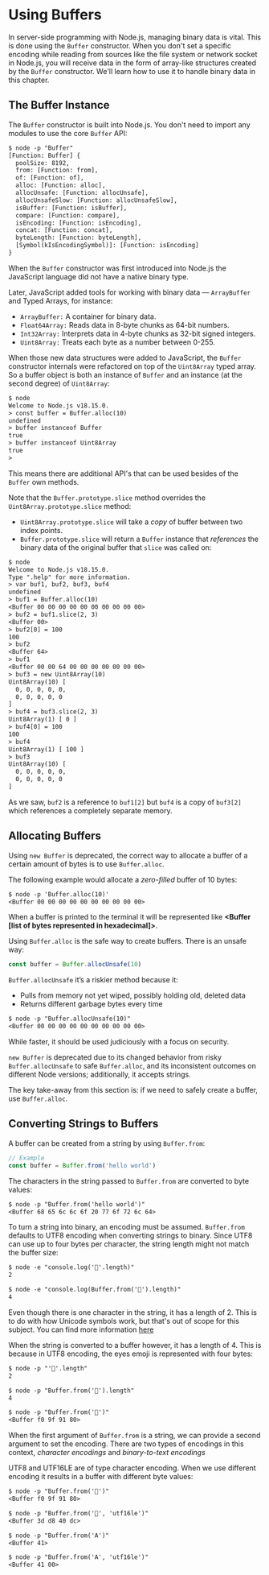 # Using Buffers
In server-side programming with Node.js, managing binary data is vital. This is done using the
`Buffer` constructor. When you don't set a specific encoding while reading from sources like the
file system or network socket in Node.js, you will receive data in the form of array-like structures
created by the `Buffer` constructor. We'll learn how to use it to handle binary data in this chapter.

## The Buffer Instance
The `Buffer` constructor is built into Node.js. You don't need to import any modules to use the core
`Buffer` API:
```txt
$ node -p "Buffer"
[Function: Buffer] {
  poolSize: 8192,
  from: [Function: from],
  of: [Function: of],
  alloc: [Function: alloc],
  allocUnsafe: [Function: allocUnsafe],
  allocUnsafeSlow: [Function: allocUnsafeSlow],
  isBuffer: [Function: isBuffer],
  compare: [Function: compare],
  isEncoding: [Function: isEncoding],
  concat: [Function: concat],
  byteLength: [Function: byteLength],
  [Symbol(kIsEncodingSymbol)]: [Function: isEncoding]
}

```

When the `Buffer` constructor was first introduced into Node.js the JavaScript language did not have
a native binary type.

Later, JavaScript added tools for working with binary data — `ArrayBuffer` and Typed Arrays, for
instance:
- `ArrayBuffer:` A container for binary data.
- `Float64Array:` Reads data in 8-byte chunks as 64-bit numbers.
- `Int32Array:` Interprets data in 4-byte chunks as 32-bit signed integers.
- `Uint8Array:` Treats each byte as a number between 0-255.

When those new data structures were added to JavaScript, the `Buffer` constructor internals were
refactored on top of the `Uint8Array` typed array. So a buffer object is both an instance of
`Buffer` and an instance (at the second degree) of `Uint8Array`:
```txt
$ node
Welcome to Node.js v18.15.0.
> const buffer = Buffer.alloc(10)
undefined
> buffer instanceof Buffer
true
> buffer instanceof Uint8Array
true
> 

```

This means there are additional API's that can be used besides of the `Buffer` own methods. 

Note that the `Buffer.prototype.slice` method overrides the `Uint8Array.prototype.slice` method:
- `Uint8Array.prototype.slice` will take a *copy* of buffer between two index points.
- `Buffer.prototype.slice` will return a `Buffer` instance that *references* the binary data of the
original buffer that `slice` was called on:
```txt
$ node
Welcome to Node.js v18.15.0.
Type ".help" for more information.
> var buf1, buf2, buf3, buf4
undefined
> buf1 = Buffer.alloc(10)
<Buffer 00 00 00 00 00 00 00 00 00 00>
> buf2 = buf1.slice(2, 3)
<Buffer 00>
> buf2[0] = 100 
100
> buf2
<Buffer 64>
> buf1
<Buffer 00 00 64 00 00 00 00 00 00 00>
> buf3 = new Uint8Array(10)
Uint8Array(10) [
  0, 0, 0, 0, 0,
  0, 0, 0, 0, 0
]
> buf4 = buf3.slice(2, 3)
Uint8Array(1) [ 0 ]
> buf4[0] = 100
100
> buf4
Uint8Array(1) [ 100 ]
> buf3
Uint8Array(10) [
  0, 0, 0, 0, 0,
  0, 0, 0, 0, 0
]

```

As we saw, `buf2` is a reference to `buf1[2]` but `buf4` is a copy of `buf3[2]` which references a
completely separate memory.

## Allocating Buffers
Using `new Buffer` is deprecated, the correct way to allocate a buffer of a certain amount of bytes
is to use `Buffer.alloc`.

The following example would allocate a *zero-filled* buffer of 10 bytes:
```txt
$ node -p 'Buffer.alloc(10)'
<Buffer 00 00 00 00 00 00 00 00 00 00>

```

When a buffer is printed to the terminal it will be represented like
**\<Buffer [list of bytes represented in hexadecimal]\>**.

Using `Buffer.alloc` is the safe way to create buffers. There is an unsafe way:
```js
const buffer = Buffer.allocUnsafe(10)

```

`Buffer.allocUnsafe` it’s a riskier method because it:
- Pulls from memory not yet wiped, possibly holding old, deleted data
- Returns different garbage bytes every time
```txt
$ node -p "Buffer.allocUnsafe(10)"
<Buffer 00 00 00 00 00 00 00 00 00 00>

```

While faster, it should be used judiciously with a focus on security.

`new Buffer` is deprecated due to its changed behavior from risky `Buffer.allocUnsafe` to safe
`Buffer.alloc`, and its inconsistent outcomes on different Node versions; additionally, it accepts
strings.

The key take-away from this section is: if we need to safely create a buffer, use `Buffer.alloc`.

## Converting Strings to Buffers
A buffer can be created from a string by using `Buffer.from`:
```js
// Example
const buffer = Buffer.from('hello world')

```

The characters in the string passed to `Buffer.from` are converted to byte values:
```txt
$ node -p "Buffer.from('hello world')"
<Buffer 68 65 6c 6c 6f 20 77 6f 72 6c 64>

```

To turn a string into binary, an encoding must be assumed. `Buffer.from` defaults to UTF8 encoding
when converting strings to binary. Since UTF8 can use up to four bytes per character, the string
length might not match the buffer size:
```txt
$ node -e "console.log('👀'.length)" 
2

$ node -e "console.log(Buffer.from('👀').length)"
4

```

Even though there is one character in the string, it has a length of 2. This is to do with how
Unicode symbols work, but that's out of scope for this subject. You can find more information
[here](https://mathiasbynens.be/notes/javascript-unicode)

When the string is converted to a buffer however, it has a length of 4. This is because in UTF8
encoding, the eyes emoji is represented with four bytes:
```txt
$ node -p "'👀'.length"
2

$ node -p "Buffer.from('👀').length"
4

$ node -p "Buffer.from('👀')"       
<Buffer f0 9f 91 80>

```

When the first argument of `Buffer.from` is a string, we can provide a second argument to set the
encoding. There are two types of encodings in this context, *character encodings* and
*binary-to-text encodings*

UTF8 and UTF16LE are of type character encoding. When we use different encoding it results in a
buffer with different byte values:
```txt
$ node -p "Buffer.from('👀')"  
<Buffer f0 9f 91 80>

$ node -p "Buffer.from('👀', 'utf16le')"
<Buffer 3d d8 40 dc>

$ node -p "Buffer.from('A')"            
<Buffer 41>

$ node -p "Buffer.from('A', 'utf16le')"
<Buffer 41 00>

```
